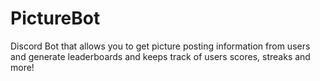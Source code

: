 # PictureBot
Discord Bot that allows you to get picture posting information from users and generate leaderboards and keeps track of users scores, streaks and more!